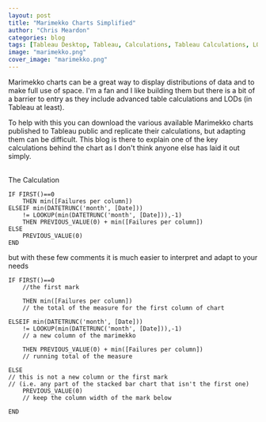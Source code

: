 ```yaml
---
layout: post
title: "Marimekko Charts Simplified"
author: "Chris Meardon"
categories: blog
tags: [Tableau Desktop, Tableau, Calculations, Tableau Calculations, LODs]
image: "marimekko.png"
cover_image: "marimekko.png"
---
```

Marimekko charts can be a great way to display distributions of data and to make full use of space. I'm a fan and I like building them but there is a bit of a barrier to entry as they include advanced table calculations and LODs (in Tableau at least). 

To help with this you can download the various available Marimekko charts published to Tableau public and replicate their calculations, but adapting them can be difficult. This blog is there to explain one of the key calculations behind the chart as I don't think anyone else has laid it out simply.

<br> The Calculation
```
IF FIRST()==0
    THEN min([Failures per column])
ELSEIF min(DATETRUNC('month', [Date])) 
    != LOOKUP(min(DATETRUNC('month', [Date])),-1)
    THEN PREVIOUS_VALUE(0) + min([Failures per column])
ELSE
    PREVIOUS_VALUE(0)
END
```

but with these few comments it is much easier to interpret and adapt to your needs
```
IF FIRST()==0
    //the first mark 

    THEN min([Failures per column])
    // the total of the measure for the first column of chart

ELSEIF min(DATETRUNC('month', [Date])) 
    != LOOKUP(min(DATETRUNC('month', [Date])),-1) 
    // a new column of the marimekko

    THEN PREVIOUS_VALUE(0) + min([Failures per column])
    // running total of the measure

ELSE               
// this is not a new column or the first mark
// (i.e. any part of the stacked bar chart that isn't the first one)
    PREVIOUS_VALUE(0)
    // keep the column width of the mark below

END
```